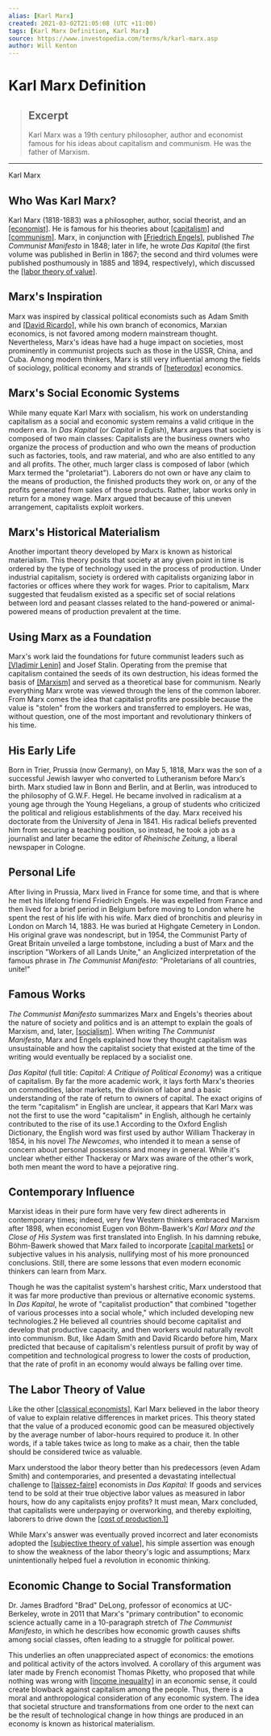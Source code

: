 ```yaml
---
alias: [Karl Marx]
created: 2021-03-02T21:05:08 (UTC +11:00)
tags: [Karl Marx Definition, Karl Marx]
source: https://www.investopedia.com/terms/k/karl-marx.asp
author: Will Kenton
---
```


# Karl Marx Definition

> ## Excerpt
> Karl Marx was a 19th century philosopher, author and economist famous for his ideas about capitalism and communism. He was the father of Marxism.

---

Karl Marx
## Who Was Karl Marx?

Karl Marx (1818-1883) was a philosopher, author, social theorist, and an [[economist]](https://www.investopedia.com/terms/e/economist.asp). He is famous for his theories about [[capitalism]](https://www.investopedia.com/terms/c/capitalism.asp) and [[communism]](https://www.investopedia.com/terms/c/communism.asp). Marx, in conjunction with [[Friedrich Engels]](https://www.investopedia.com/terms/f/friedrich-engels.asp), published _The Communist Manifesto_ in 1848; later in life, he wrote _Das Kapital_ (the first volume was published in Berlin in 1867; the second and third volumes were published posthumously in 1885 and 1894, respectively), which discussed the [[labor theory of value]](https://www.investopedia.com/terms/l/labor-theory-of-value.asp).

## Marx's Inspiration

Marx was inspired by classical political economists such as Adam Smith and [[David Ricardo]](https://www.investopedia.com/terms/d/david-ricardo.asp), while his own branch of economics, Marxian economics, is not favored among modern mainstream thought. Nevertheless, Marx's ideas have had a huge impact on societies, most prominently in communist projects such as those in the USSR, China, and Cuba. Among modern thinkers, Marx is still very influential among the fields of sociology, political economy and strands of [[heterodox]](https://www.investopedia.com/terms/h/heterodox-economics.asp) economics.

## Marx's Social Economic Systems

While many equate Karl Marx with socialism, his work on understanding capitalism as a social and economic system remains a valid critique in the modern era. In _Das Kapital_ (or _Capital_ in Eglish), Marx argues that society is composed of two main classes: Capitalists are the business owners who organize the process of production and who own the means of production such as factories, tools, and raw material, and who are also entitled to any and all profits. The other, much larger class is composed of labor (which Marx termed the "proletariat"). Laborers do not own or have any claim to the means of production, the finished products they work on, or any of the profits generated from sales of those products. Rather, labor works only in return for a money wage. Marx argued that because of this uneven arrangement, capitalists exploit workers.

## Marx's Historical Materialism

Another important theory developed by Marx is known as historical materialism. This theory posits that society at any given point in time is ordered by the type of technology used in the process of production. Under industrial capitalism, society is ordered with capitalists organizing labor in factories or offices where they work for wages. Prior to capitalism, Marx suggested that feudalism existed as a specific set of social relations between lord and peasant classes related to the hand-powered or animal-powered means of production prevalent at the time.

## Using Marx as a Foundation

Marx's work laid the foundations for future communist leaders such as [[Vladimir Lenin]](https://www.investopedia.com/terms/w/working-class.asp) and Josef Stalin. Operating from the premise that capitalism contained the seeds of its own destruction, his ideas formed the basis of [[Marxism]](https://www.investopedia.com/terms/m/marxism.asp) and served as a theoretical base for communism. Nearly everything Marx wrote was viewed through the lens of the common laborer. From Marx comes the idea that capitalist profits are possible because the value is "stolen" from the workers and transferred to employers. He was, without question, one of the most important and revolutionary thinkers of his time.

## His Early Life

Born in Trier, Prussia (now Germany), on May 5, 1818, Marx was the son of a successful Jewish lawyer who converted to Lutheranism before Marx’s birth. Marx studied law in Bonn and Berlin, and at Berlin, was introduced to the philosophy of G.W.F. Hegel. He became involved in radicalism at a young age through the Young Hegelians, a group of students who criticized the political and religious establishments of the day. Marx received his doctorate from the University of Jena in 1841. His radical beliefs prevented him from securing a teaching position, so instead, he took a job as a journalist and later became the editor of _Rheinische Zeitung_, a liberal newspaper in Cologne.

## Personal Life

After living in Prussia, Marx lived in France for some time, and that is where he met his lifelong friend Friedrich Engels. He was expelled from France and then lived for a brief period in Belgium before moving to London where he spent the rest of his life with his wife. Marx died of bronchitis and pleurisy in London on March 14, 1883. He was buried at Highgate Cemetery in London. His original grave was nondescript, but in 1954, the Communist Party of Great Britain unveiled a large tombstone, including a bust of Marx and the inscription "Workers of all Lands Unite," an Anglicized interpretation of the famous phrase in _The Communist Manifesto_: "Proletarians of all countries, unite!"

## Famous Works

_The Communist Manifesto_ summarizes Marx and Engels's theories about the nature of society and politics and is an attempt to explain the goals of Marxism, and, later, [[socialism]](https://www.investopedia.com/terms/s/socialism.asp). When writing _The Communist Manifesto_, Marx and Engels explained how they thought capitalism was unsustainable and how the capitalist society that existed at the time of the writing would eventually be replaced by a socialist one.

_Das Kapital_ (full title: _Capital: A Critique of Political Economy_) was a critique of capitalism. By far the more academic work, it lays forth Marx's theories on commodities, labor markets, the division of labor and a basic understanding of the rate of return to owners of capital. The exact origins of the term "capitalism" in English are unclear, it appears that Karl Marx was not the first to use the word "capitalism" in English, although he certainly contributed to the rise of its use.1 According to the Oxford English Dictionary, the English word was first used by author William Thackeray in 1854, in his novel _The Newcomes_, who intended it to mean a sense of concern about personal possessions and money in general. While it's unclear whether either Thackeray or Marx was aware of the other's work, both men meant the word to have a pejorative ring.

## Contemporary Influence

Marxist ideas in their pure form have very few direct adherents in contemporary times; indeed, very few Western thinkers embraced Marxism after 1898, when economist Eugen von Böhm-Bawerk's _Karl Marx and the Close of His System_ was first translated into English. In his damning rebuke, Böhm-Bawerk showed that Marx failed to incorporate [[capital markets]](https://www.investopedia.com/video/play/capital-markets/) or subjective values in his analysis, nullifying most of his more pronounced conclusions. Still, there are some lessons that even modern economic thinkers can learn from Marx.

Though he was the capitalist system's harshest critic, Marx understood that it was far more productive than previous or alternative economic systems. In _Das Kapital_, he wrote of "capitalist production" that combined "together of various processes into a social whole," which included developing new technologies.2 He believed all countries should become capitalist and develop that productive capacity, and then workers would naturally revolt into communism. But, like Adam Smith and David Ricardo before him, Marx predicted that because of capitalism's relentless pursuit of profit by way of competition and technological progress to lower the costs of production, that the rate of profit in an economy would always be falling over time.

## The Labor Theory of Value

Like the other [[classical economists]](https://www.investopedia.com/terms/c/classicaleconomics.asp), Karl Marx believed in the labor theory of value to explain relative differences in market prices. This theory stated that the value of a produced economic good can be measured objectively by the average number of labor-hours required to produce it. In other words, if a table takes twice as long to make as a chair, then the table should be considered twice as valuable.

Marx understood the labor theory better than his predecessors (even Adam Smith) and contemporaries, and presented a devastating intellectual challenge to [[laissez-faire]](https://www.investopedia.com/terms/l/laissezfaire.asp) economists in _Das Kapital_: If goods and services tend to be sold at their true objective labor values as measured in labor hours, how do any capitalists enjoy profits? It must mean, Marx concluded, that capitalists were underpaying or overworking, and thereby exploiting, laborers to drive down the [[cost of production.1]](https://www.investopedia.com/terms/p/production-cost.asp) 

While Marx's answer was eventually proved incorrect and later economists adopted the [[subjective theory of value]](https://www.investopedia.com/terms/s/subjective-theory-of-value.asp), his simple assertion was enough to show the weakness of the labor theory's logic and assumptions; Marx unintentionally helped fuel a revolution in economic thinking.

## Economic Change to Social Transformation

Dr. James Bradford "Brad" DeLong, professor of economics at UC-Berkeley, wrote in 2011 that Marx's "primary contribution" to economic science actually came in a 10-paragraph stretch of _The Communist Manifesto_, in which he describes how economic growth causes shifts among social classes, often leading to a struggle for political power.

This underlies an often unappreciated aspect of economics: the emotions and political activity of the actors involved. A corollary of this argument was later made by French economist Thomas Piketty, who proposed that while nothing was wrong with [[income inequality]](https://www.investopedia.com/articles/investing/110215/brief-history-income-inequality-united-states.asp) in an economic sense, it could create blowback against capitalism among the people. Thus, there is a moral and anthropological consideration of any economic system. The idea that societal structure and transformations from one order to the next can be the result of technological change in how things are produced in an economy is known as historical materialism.
